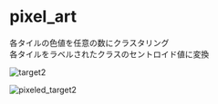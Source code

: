 # pixel_art
 各タイルの色値を任意の数にクラスタリング<br>
 各タイルをラベルされたクラスのセントロイド値に変換
 
![target2](https://user-images.githubusercontent.com/49605002/57938324-f2170080-7902-11e9-9a13-efaffc8a2236.jpg)

![pixeled_target2](https://user-images.githubusercontent.com/49605002/57938307-e88d9880-7902-11e9-941e-5e5770e38fab.jpg)

